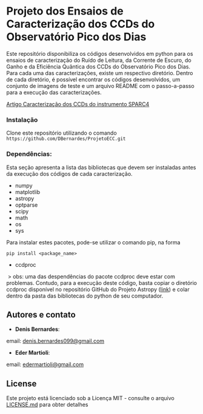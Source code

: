 # Projeto dos Ensaios de Caracterização dos CCDs do Observatório Pico dos Dias
Este repositório disponibiliza os códigos desenvolvidos em python para os ensaios de caracterização do Ruído de Leitura, da Corrente de Escuro, do Ganho e da Eficiência Quântica dos CCDs do Observatório Pico dos Dias. Para cada uma das caracterizações, existe um respectivo diretório. Dentro de cada diretório, é possível encontrar os códigos desenvolvidos, um conjunto de imagens de teste e um arquivo README com o passo-a-passo para a execução das caracterizações.

[Artigo Caracterização dos CCDs do instrumento SPARC4](https://arxiv.org/abs/1806.02191)


### Instalação
Clone este repositório utilizando o comando ```https://github.com/DBernardes/ProjetoECC.git ```

### Dependências:
Esta seção apresenta a lista das bibliotecas que devem ser instaladas antes da execução dos códigos de cada caracterização.

  - numpy
  - matplotlib
  - astropy
  - optparse
  - scipy
  - math
  - os
  - sys
  
  Para instalar estes pacotes, pode-se utilizar o comando pip, na forma  
  
```
pip install <package_name>
```

  - ccdproc
  
  > obs: uma das despendências do pacote ccdproc deve estar com problemas. Contudo, para a execução deste código, basta copiar o diretório ccdproc disponível no repositório GitHub do Projeto Astropy ([link](https://github.com/astropy/ccdproc)) e colar dentro da pasta das bibliotecas do python de seu computador.       


## Autores e contato

* **Denis Bernardes**: 

email: denis.bernardes099@gmail.com 

* **Eder Martioli**: 

email: edermartioli@gmail.com

## License

Este projeto está licenciado sob a Licença MIT - consulte o arquivo [LICENSE.md](https://github.com/DBernardes/ProjetoECC/blob/master/LICENSE) para obter detalhes
